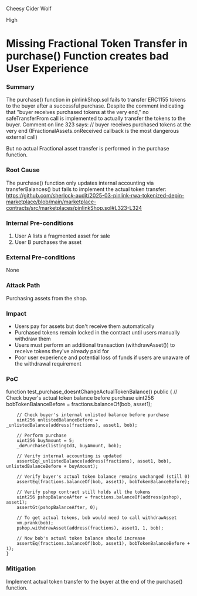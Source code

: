 Cheesy Cider Wolf

High

# Missing Fractional Token Transfer in purchase() Function creates bad User Experience

### Summary

The purchase() function in pinlinkShop.sol fails to transfer ERC1155 tokens to the buyer after a successful purchase. Despite the comment indicating that "buyer receives purchased tokens at the very end," no safeTransferFrom call is implemented to actually transfer the tokens to the buyer.
Comment on line 323 says:
 // buyer receives purchased tokens at the very end (IFractionalAssets.onReceived callback is the most dangerous external call)

But no actual Fractional asset transfer is performed in the purchase function.


### Root Cause

The purchase() function only updates internal accounting via transferBalances() but fails to implement the actual token transfer:
https://github.com/sherlock-audit/2025-03-pinlink-rwa-tokenized-depin-marketplace/blob/main/marketplace-contracts/src/marketplaces/pinlinkShop.sol#L323-L324

### Internal Pre-conditions

1. User A lists  a fragmented asset for sale
2. User B purchases the asset

### External Pre-conditions

None

### Attack Path

Purchasing assets from the shop.

### Impact

- Users pay for assets but don't receive them automatically
- Purchased tokens remain locked in the contract until users manually withdraw them
- Users must perform an additional transaction (withdrawAsset()) to receive tokens they've already paid for
- Poor user experience and potential loss of funds if users are unaware of the withdrawal requirement

### PoC

function test_purchase_doesntChangeActualTokenBalance() public {
        // Check buyer's actual token balance before purchase
        uint256 bobTokenBalanceBefore = fractions.balanceOf(bob, asset1);
        
        // Check buyer's internal unlisted balance before purchase
        uint256 unlistedBalanceBefore = _unlistedBalance(address(fractions), asset1, bob);
        
        // Perform purchase
        uint256 buyAmount = 5;
        _doPurchase(listingId3, buyAmount, bob);
        
        // Verify internal accounting is updated
        assertEq(_unlistedBalance(address(fractions), asset1, bob), unlistedBalanceBefore + buyAmount);
        
        // Verify buyer's actual token balance remains unchanged (still 0)
        assertEq(fractions.balanceOf(bob, asset1), bobTokenBalanceBefore);
        
        // Verify pshop contract still holds all the tokens
        uint256 pshopBalanceAfter = fractions.balanceOf(address(pshop), asset1);
        assertGt(pshopBalanceAfter, 0);
        
        // To get actual tokens, bob would need to call withdrawAsset
        vm.prank(bob);
        pshop.withdrawAsset(address(fractions), asset1, 1, bob);
        
        // Now bob's actual token balance should increase
        assertEq(fractions.balanceOf(bob, asset1), bobTokenBalanceBefore + 1);
    }

### Mitigation

Implement actual token transfer to the buyer at the end of the purchase() function.
